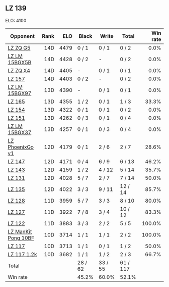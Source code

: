 ## LZ 139 ##

ELO: 4100

Opponent | Rank | ELO | Black | Write | Total | Win rate
---------|-----:|----:|-------|-------|-------|-------:
[LZ ZQ G5](LZ%20ZQ%20G5.md) | 14D | 4479 | 0 / 1 | 0 / 1 | 0 / 2 | 0.0%
[LZ LM 15BGX5B](LZ%20LM%2015BGX5B.md) | 14D | 4428 | 0 / 2 | - | 0 / 2 | 0.0%
[LZ ZQ X4](LZ%20ZQ%20X4.md) | 14D | 4405 | - | 0 / 1 | 0 / 1 | 0.0%
[LZ 157](LZ%20157.md) | 14D | 4403 | 0 / 2 | - | 0 / 2 | 0.0%
[LZ LM 15BGX97](LZ%20LM%2015BGX97.md) | 13D | 4390 | - | 0 / 1 | 0 / 1 | 0.0%
[LZ 165](LZ%20165.md) | 13D | 4355 | 1 / 2 | 0 / 1 | 1 / 3 | 33.3%
[LZ 154](LZ%20154.md) | 13D | 4322 | 0 / 1 | 0 / 1 | 0 / 2 | 0.0%
[LZ 151](LZ%20151.md) | 13D | 4262 | 0 / 3 | 0 / 1 | 0 / 4 | 0.0%
[LZ LM 15BGX37](LZ%20LM%2015BGX37.md) | 13D | 4257 | 0 / 1 | 0 / 3 | 0 / 4 | 0.0%
[LZ PhoenixGo v1](LZ%20PhoenixGo%20v1.md) | 12D | 4179 | 0 / 1 | 2 / 6 | 2 / 7 | 28.6%
[LZ 147](LZ%20147.md) | 12D | 4171 | 0 / 4 | 6 / 9 | 6 / 13 | 46.2%
[LZ 143](LZ%20143.md) | 12D | 4159 | 1 / 2 | 4 / 12 | 5 / 14 | 35.7%
[LZ 131](LZ%20131.md) | 12D | 4028 | 5 / 7 | 2 / 7 | 7 / 14 | 50.0%
[LZ 135](LZ%20135.md) | 12D | 4022 | 3 / 3 | 9 / 11 | 12 / 14 | 85.7%
[LZ 128](LZ%20128.md) | 11D | 3959 | 5 / 7 | 3 / 3 | 8 / 10 | 80.0%
[LZ 127](LZ%20127.md) | 11D | 3922 | 7 / 8 | 3 / 4 | 10 / 12 | 83.3%
[LZ 122](LZ%20122.md) | 11D | 3883 | 3 / 3 | 2 / 2 | 5 / 5 | 100.0%
[LZ ManKit Pong 10BF](LZ%20ManKit%20Pong%2010BF.md) | 10D | 3714 | 1 / 1 | 1 / 1 | 2 / 2 | 100.0%
[LZ 117](LZ%20117.md) | 10D | 3713 | 1 / 1 | 0 / 1 | 1 / 2 | 50.0%
[LZ 117 1.2k](LZ%20117%201.2k.md) | 10D | 3682 | 1 / 1 | 1 / 2 | 2 / 3 | 66.7%
Total | | | 28 / 62 | 33 / 55 | 61 / 117 | 
Win rate| | | 45.2% | 60.0% | 52.1% | 
